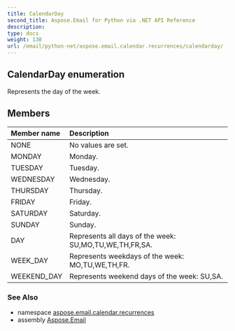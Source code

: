 ```yaml
---
title: CalendarDay
second_title: Aspose.Email for Python via .NET API Reference
description: 
type: docs
weight: 130
url: /email/python-net/aspose.email.calendar.recurrences/calendarday/
---
```


## CalendarDay enumeration

Represents the day of the week.

## Members
| Member name | Description |
| :- | :- |
|NONE|No values are set.|
|MONDAY|Monday.|
|TUESDAY|Tuesday.|
|WEDNESDAY|Wednesday.|
|THURSDAY|Thursday.|
|FRIDAY|Friday.|
|SATURDAY|Saturday.|
|SUNDAY|Sunday.|
|DAY|Represents all days of the week: SU,MO,TU,WE,TH,FR,SA.|
|WEEK_DAY|Represents weekdays of the week: MO,TU,WE,TH,FR.|
|WEEKEND_DAY|Represents weekend days of the week: SU,SA.|

### See Also

* namespace [aspose.email.calendar.recurrences](/email/python-net/aspose.email.calendar.recurrences/)
* assembly [Aspose.Email](/slides/python-net/)

